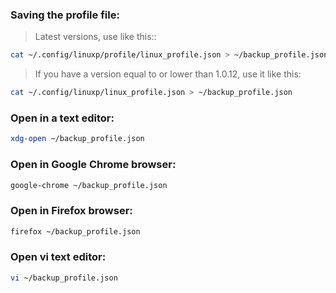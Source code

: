 ### Saving the profile file:

> Latest versions, use like this::

```bash
cat ~/.config/linuxp/profile/linux_profile.json > ~/backup_profile.json
```

> If you have a version equal to or lower than 1.0.12, use it like this:

```bash
cat ~/.config/linuxp/linux_profile.json > ~/backup_profile.json
```

### Open in a text editor:

```bash
xdg-open ~/backup_profile.json
```

### Open in Google Chrome browser:

```bash
google-chrome ~/backup_profile.json
```

### Open in Firefox browser:

```bash
firefox ~/backup_profile.json
```

### Open vi text editor:

```bash
vi ~/backup_profile.json
```